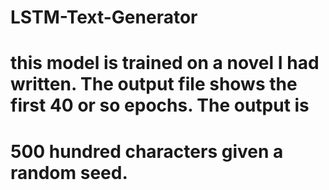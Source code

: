 # LSTM-Text-Generator
# this model is trained on a novel I had written. The output file shows the first 40 or so epochs. The output is 
# 500 hundred characters given a random seed. 
